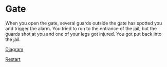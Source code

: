 # Gate

When you open the gate, several guards outside the gate has spotted you and trigger the alarm. You tried to run to the entrance of the jail, but the guards shot at you and one of your legs got injured. You got put back into the jail.

[Diagram](https://docs.google.com/drawings/d/13SuvfycxFXV7bOzk3oigILIOaXsA3jfoIIYDW0YA-NY/edit?usp=sharing)

[Restart](../README.md)